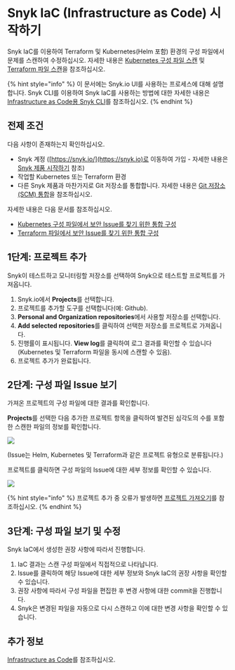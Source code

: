 # Snyk IaC (Infrastructure as Code) 시작하기

Snyk IaC를 이용하여 Terraform 및 Kubernetes(Helm 포함) 환경의 구성 파일에서 문제를 스캔하여 수정하십시오. 자세한 내용은 [Kubernetes 구성 파일 스캔](scan-kubernetes-configuration-files/) 및 [Terraform 파일 스캔](scan-terraform-files/)을 참조하십시오.

{% hint style="info" %}
이 문서에는 Snyk.io UI를 사용하는 프로세스에 대해 설명합니다. Snyk CLI를 이용하여 Snyk IaC를 사용하는 방법에 대한 자세한 내용은 [Infrastructure as Code용 Snyk CLI](snyk-cli-for-infrastructure-as-code/)를 참조하십시오.
{% endhint %}

## 전제 조건

다음 사항이 존재하는지 확인하십시오.

* Snyk 계정 ([https://snyk.io/](https://snyk.io)로 이동하여 가입 - 자세한 내용은 [Snyk 제품 시작하기](../../getting-started/select-snyk-product-tool.md) 참조)
* 작업할 Kubernetes 또는 Terraform 환경
* 다른 Snyk 제품과 마찬가지로 Git 저장소를 통합합니다. 자세한 내용은 [Git 저장소(SCM) 통합](../../features/integrations/git-repository-scm-integrations/)을 참조하십시오.

자세한 내용은 다음 문서를 참조하십시오.

* [Kubernetes 구성 파일에서 보안 Issue를 찾기 위한 통합 구성](scan-kubernetes-configuration-files/scan-and-fix-security-issues-in-kubernetes-configuration-files.md)
* [Terraform 파일에서 보안 Issue를 찾기 위한 통합 구성](scan-terraform-files/configure-your-integration-to-find-security-issues-in-your-terraform-filess.md)

## 1단계: 프로젝트 추가

Snyk이 테스트하고 모니터링할 저장소를 선택하여 Snyk으로 테스트할 프로젝트를 가져옵니다.

1. Snyk.io에서 **Projects**를 선택합니다.
2. 프로젝트를 추가할 도구를 선택합니다(예: Github).
3. **Personal and Organization repositories**에서 사용할 저장소를 선택합니다.
4. **Add selected repositories**를 클릭하여 선택한 저장소를 프로젝트로 가져옵니다.
5. 진행률이 표시됩니다. **View log**를 클릭하여 로그 결과를 확인할 수 있습니다(Kubernetes 및 Terraform 파일을 동시에 스캔할 수 있음).
6. 프로젝트 추가가 완료됩니다.

## 2단계: 구성 파일 Issue 보기

가져온 프로젝트의 구성 파일에 대한 결과를 확인합니다.

**Projects**를 선택한 다음 추가한 프로젝트 항목을 클릭하여 발견된 심각도의 수를 포함한 스캔한 파일의 정보를 확인합니다.

![](../../.gitbook/assets/iac\_-\_issues\_list.png)

(Issue는 Helm, Kubernetes 및 Terraform과 같은 프로젝트 유형으로 분류됩니다.)

프로젝트를 클릭하면 구성 파일의 Issue에 대한 세부 정보를 확인할 수 있습니다.

![](../../.gitbook/assets/iac\_-\_select\_config\_file.png)

{% hint style="info" %}
프로젝트 추가 중 오류가 발생하면 [프로젝트 가져오기](https://support.snyk.io/hc/en-us/sections/360000923478-Importing-projects)를 참조하십시오.
{% endhint %}

## 3단계: 구성 파일 보기 및 수정

Snyk IaC에서 생성한 권장 사항에 따라서 진행합니다.

1. IaC 결과는 스캔 구성 파일에서 직접적으로 나타납니다.
2. Issue를 클릭하여 해당 Issue에 대한 세부 정보와 Snyk IaC의 권장 사항을 확인할 수 있습니다.
3. 권장 사항에 따라서 구성 파일을 편집한 후 변경 사항에 대한 commit을 진행합니다.
4. Snyk은 변경된 파일을 자동으로 다시 스캔하고 이에 대한 변경 사항을 확인할 수 있습니다.

## 추가 정보

[Infrastructure as Code](https://docs.snyk.io/snyk-infrastructure-as-code)를 참조하십시오.
